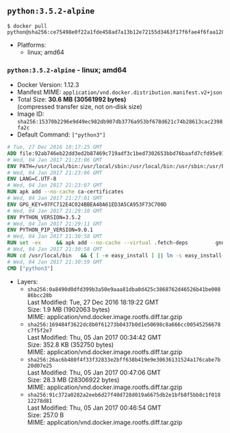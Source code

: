 ## `python:3.5.2-alpine`

```console
$ docker pull python@sha256:ce75498e0f22a1fde458ad7a13b12e72155d3463f17f6fae4f6faa128dea4f96
```

-	Platforms:
	-	linux; amd64

### `python:3.5.2-alpine` - linux; amd64

-	Docker Version: 1.12.3
-	Manifest MIME: `application/vnd.docker.distribution.manifest.v2+json`
-	Total Size: **30.6 MB (30561992 bytes)**  
	(compressed transfer size, not on-disk size)
-	Image ID: `sha256:15370b2296e9d49ec982db907db3776a953bf678d621c74b28613cac2398fa2c`
-	Default Command: `["python3"]`

```dockerfile
# Tue, 27 Dec 2016 18:17:25 GMT
ADD file:92ab746eb22dd3ed2b87469c719adf3c1bed7302653bbd76baafd7cfd95e911e in / 
# Wed, 04 Jan 2017 21:23:06 GMT
ENV PATH=/usr/local/bin:/usr/local/sbin:/usr/local/bin:/usr/sbin:/usr/bin:/sbin:/bin
# Wed, 04 Jan 2017 21:23:06 GMT
ENV LANG=C.UTF-8
# Wed, 04 Jan 2017 21:23:07 GMT
RUN apk add --no-cache ca-certificates
# Wed, 04 Jan 2017 21:27:01 GMT
ENV GPG_KEY=97FC712E4C024BBEA48A61ED3A5CA953F73C700D
# Wed, 04 Jan 2017 21:29:10 GMT
ENV PYTHON_VERSION=3.5.2
# Wed, 04 Jan 2017 21:29:11 GMT
ENV PYTHON_PIP_VERSION=9.0.1
# Wed, 04 Jan 2017 21:30:58 GMT
RUN set -ex 	&& apk add --no-cache --virtual .fetch-deps 		gnupg 		openssl 		tar 		xz 		&& wget -O python.tar.xz "https://www.python.org/ftp/python/${PYTHON_VERSION%%[a-z]*}/Python-$PYTHON_VERSION.tar.xz" 	&& wget -O python.tar.xz.asc "https://www.python.org/ftp/python/${PYTHON_VERSION%%[a-z]*}/Python-$PYTHON_VERSION.tar.xz.asc" 	&& export GNUPGHOME="$(mktemp -d)" 	&& gpg --keyserver ha.pool.sks-keyservers.net --recv-keys "$GPG_KEY" 	&& gpg --batch --verify python.tar.xz.asc python.tar.xz 	&& rm -r "$GNUPGHOME" python.tar.xz.asc 	&& mkdir -p /usr/src/python 	&& tar -xJC /usr/src/python --strip-components=1 -f python.tar.xz 	&& rm python.tar.xz 		&& apk add --no-cache --virtual .build-deps  		bzip2-dev 		gcc 		gdbm-dev 		libc-dev 		linux-headers 		make 		ncurses-dev 		openssl 		openssl-dev 		pax-utils 		readline-dev 		sqlite-dev 		tcl-dev 		tk 		tk-dev 		xz-dev 		zlib-dev 	&& apk del .fetch-deps 		&& cd /usr/src/python 	&& ./configure 		--enable-loadable-sqlite-extensions 		--enable-shared 	&& make -j$(getconf _NPROCESSORS_ONLN) 	&& make install 		&& if [ ! -e /usr/local/bin/pip3 ]; then : 		&& wget -O /tmp/get-pip.py 'https://bootstrap.pypa.io/get-pip.py' 		&& python3 /tmp/get-pip.py "pip==$PYTHON_PIP_VERSION" 		&& rm /tmp/get-pip.py 	; fi 	&& pip3 install --no-cache-dir --upgrade --force-reinstall "pip==$PYTHON_PIP_VERSION" 	&& [ "$(pip list |tac|tac| awk -F '[ ()]+' '$1 == "pip" { print $2; exit }')" = "$PYTHON_PIP_VERSION" ] 		&& find /usr/local -depth 		\( 			\( -type d -a -name test -o -name tests \) 			-o 			\( -type f -a -name '*.pyc' -o -name '*.pyo' \) 		\) -exec rm -rf '{}' + 	&& runDeps="$( 		scanelf --needed --nobanner --recursive /usr/local 			| awk '{ gsub(/,/, "\nso:", $2); print "so:" $2 }' 			| sort -u 			| xargs -r apk info --installed 			| sort -u 	)" 	&& apk add --virtual .python-rundeps $runDeps 	&& apk del .build-deps 	&& rm -rf /usr/src/python ~/.cache
# Wed, 04 Jan 2017 21:30:58 GMT
RUN cd /usr/local/bin 	&& { [ -e easy_install ] || ln -s easy_install-* easy_install; } 	&& ln -s idle3 idle 	&& ln -s pydoc3 pydoc 	&& ln -s python3 python 	&& ln -s python3-config python-config
# Wed, 04 Jan 2017 21:30:59 GMT
CMD ["python3"]
```

-	Layers:
	-	`sha256:0a8490d0dfd399b3a50e9aaa81dba0d425c3868762d46526b41be00886bcc28b`  
		Last Modified: Tue, 27 Dec 2016 18:19:22 GMT  
		Size: 1.9 MB (1902063 bytes)  
		MIME: application/vnd.docker.image.rootfs.diff.tar.gzip
	-	`sha256:169484f3622dc8b0f61273b0437b0d1e50698c8a666cc00545256678c7f5f2e7`  
		Last Modified: Thu, 05 Jan 2017 00:34:42 GMT  
		Size: 352.8 KB (352750 bytes)  
		MIME: application/vnd.docker.image.rootfs.diff.tar.gzip
	-	`sha256:26ac6b480f4f33f32833e2bff638b419e9e30636131524a176cabe7b20d07e25`  
		Last Modified: Thu, 05 Jan 2017 00:47:06 GMT  
		Size: 28.3 MB (28306922 bytes)  
		MIME: application/vnd.docker.image.rootfs.diff.tar.gzip
	-	`sha256:91c372a0282a2eeb6d27f40d728d019a6675db2e1bfb8f5bb8c1f01812278d81`  
		Last Modified: Thu, 05 Jan 2017 00:46:54 GMT  
		Size: 257.0 B  
		MIME: application/vnd.docker.image.rootfs.diff.tar.gzip
